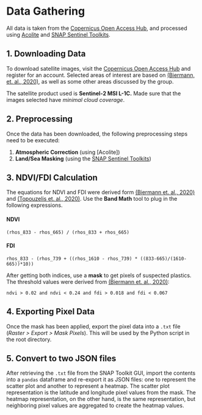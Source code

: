 ﻿# Data Gathering
All data is taken from the [Copernicus Open Access Hub](https://scihub.copernicus.eu/), and processed using [Acolite](https://github.com/acolite/acolite) and [SNAP Sentinel Toolkits](http://step.esa.int/main/download/snap-download/). 

## 1. Downloading Data
To download satellite images, visit the [Copernicus Open Access Hub](https://scihub.copernicus.eu/) and register for an account. Selected areas of interest are based on [(Biermann, et. al., 2020)](https://www.nature.com/articles/s41598-020-62298-z), as well as some other areas discussed by the group.

The satellite product used is **Sentinel-2 MSI L-1C.** Made sure that the images selected have _minimal cloud coverage_.

## 2. Preprocessing
Once the data has been downloaded, the following preprocessing steps need to be executed:
1. **Atmospheric Correction** (using [Acolite])
2. **Land/Sea Masking** (using the [SNAP Sentinel Toolkits](http://step.esa.int/main/download/snap-download/))

## 3. NDVI/FDI Calculation
The equations for NDVI and FDI were derived form [(Biermann et. al., 2020)](https://www.nature.com/articles/s41598-020-62298-z) and [(Topouzelis et. al., 2020)](https://www.mdpi.com/2072-4292/12/12/2013/htm). Use the **Band Math** tool to plug in the following expressions.
#### NDVI
```
(rhos_833 - rhos_665) / (rhos_833 + rhos_665)
```
#### FDI
```
rhos_833 - (rhos_739 + ((rhos_1610 - rhos_739) * ((833-665)/(1610-665))*10))
```
After getting both indices, use a **mask** to get pixels of suspected plastics. The threshold values were derived from [(Biermann et. al., 2020)](https://www.nature.com/articles/s41598-020-62298-z):

```
ndvi > 0.02 and ndvi < 0.24 and fdi > 0.018 and fdi < 0.067
```
## 4. Exporting Pixel Data
Once the mask has been applied, export the pixel data into a `.txt` file (_Raster > Export > Mask Pixels_). This will be used by the Python script in the root directory.

## 5. Convert to two JSON files
After retrieving the `.txt` file from the SNAP Toolkit GUI, import the contents into a `pandas` dataframe and re-export it as JSON files: one to represent the scatter plot and another to represent a heatmap. The scatter plot representation is the latitude and longitude pixel values from the mask. The heatmap representation, on the other hand, is the same representation, but neighboring pixel values are aggregated to create the heatmap values.
